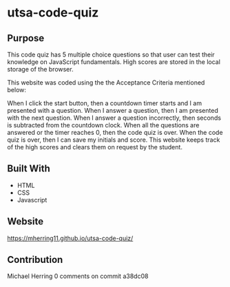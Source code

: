 # utsa-code-quiz

## Purpose
This code quiz has 5 multiple choice questions so that user can test their knowledge on JavaScript fundamentals. High scores are stored in the local storage of the browser.

This website was coded using the the Acceptance Criteria mentioned below:

When I click the start button, then a countdown timer starts and I am presented with a question.
When I answer a question, then I am presented with the next question.
When I answer a question incorrectly, then seconds is subtracted from the countdown clock.
When all the questions are answered or the timer reaches 0, then the code quiz is over.
When the code quiz is over, then I can save my initials and score.
This website keeps track of the high scores and clears them on request by the student.

## Built With
* HTML
* CSS
* Javascript

## Website
https://mherring11.github.io/utsa-code-quiz/

## Contribution
Michael Herring
0 comments on commit a38dc08
